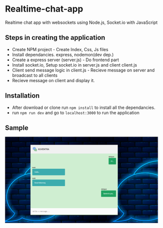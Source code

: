 # Realtime-chat-app 
Realtime chat app with websockets using Node.js, Socket.io with JavaScript

## Steps in creating the application 
- Create NPM project - Create Index, Css, Js files 
- Install dependancies. express, nodemon(dev dep.) 
- Create a express server (server.js) - Do frontend part 
- Install socket.io, Setup socket.io in server.js and client client.js 
- Client send message logic in client.js - Recieve message on server and broadcast to all clients 
- Recieve message on client and display it.

## Installation 
- After download or clone run `npm install` to install all the dependancies. 
- run `npm run dev` and go to `localhost:3000` to run the application

## Sample
![sample1](https://github.com/anandamit07/Kuventra/blob/master/images/sample1.png)
